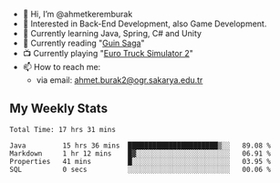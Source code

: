- 👋 Hi, I’m @ahmetkeremburak
- 👀 Interested in Back-End Development, also Game Development.
- 🌱 Currently learning Java, Spring, C# and Unity
- :book: Currently reading "[Guin Saga](https://en.wikipedia.org/wiki/Guin_Saga)"
- :tv: Currently playing "[Euro Truck Simulator 2](https://en.wikipedia.org/wiki/Euro_Truck_Simulator_2)"
- 📫 How to reach me:  
  - via email: ahmet.burak2@ogr.sakarya.edu.tr
<!---
- 💞️ I’m looking to collaborate on ...
--->

<!---
ahmetkeremburak/ahmetkeremburak is a ✨ special ✨ repository because its `README.md` (this file) appears on your GitHub profile.
You can click the Preview link to take a look at your changes.
--->
## My Weekly Stats
<!--START_SECTION:waka-->

```text
Total Time: 17 hrs 31 mins

Java         15 hrs 36 mins  ██████████████████████▒░░   89.08 %
Markdown     1 hr 12 mins    █▓░░░░░░░░░░░░░░░░░░░░░░░   06.91 %
Properties   41 mins         █░░░░░░░░░░░░░░░░░░░░░░░░   03.95 %
SQL          0 secs          ░░░░░░░░░░░░░░░░░░░░░░░░░   00.06 %
```

<!--END_SECTION:waka-->

